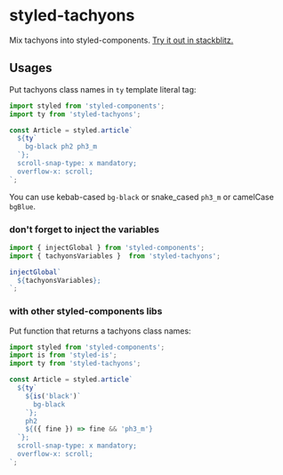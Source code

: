 # styled-tachyons

Mix tachyons into styled-components. [Try it out in stackblitz.](https://stackblitz.com/edit/styled-tachyons-example?file=index.js)

## Usages

Put tachyons class names in `ty` template literal tag:

```js
import styled from 'styled-components';
import ty from 'styled-tachyons';

const Article = styled.article`
  ${ty`
    bg-black ph2 ph3_m
  `};
  scroll-snap-type: x mandatory;
  overflow-x: scroll;
`;
```

You can use kebab-cased `bg-black` or snake_cased `ph3_m` or camelCase `bgBlue`.

### don't forget to inject the variables

```js
import { injectGlobal } from 'styled-components';
import { tachyonsVariables }  from 'styled-tachyons';

injectGlobal`
  ${tachyonsVariables};
`;
```

### with other styled-components libs

Put function that returns a tachyons class names:

```js
import styled from 'styled-components';
import is from 'styled-is';
import ty from 'styled-tachyons';

const Article = styled.article`
  ${ty`
    ${is('black')`
      bg-black
    `};
    ph2
    ${({ fine }) => fine && 'ph3_m'}
  `};
  scroll-snap-type: x mandatory;
  overflow-x: scroll;
`;
```
